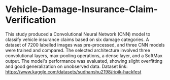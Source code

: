 # Vehicle-Damage-Insurance-Claim-Verification
This study produced a Convolutional Neural Network (CNN) model to classify vehicle insurance claims based on six damage categories. A dataset of 7200 labelled images was pre-processed, and three CNN models were trained and compared. The selected architecture involved three convolutional layers, max-pooling operations, a dense layer, and a SoftMax output. The model's performance was evaluated, showing slight overfitting and good generalization on unobserved data.
Dataset link: https://www.kaggle.com/datasets/sudhanshu2198/ripik-hackfest
